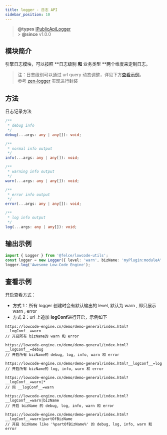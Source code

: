 ```yaml
---
title: logger - 日志 API
sidebar_position: 10
---
```


> **@types** [IPublicApiLogger](https://github.com/fe-lce/lowcode-engine/blob/main/packages/types/src/shell/api/logger.ts)<br/> > **@since** v1.0.0

## 模块简介

引擎日志模块，可以按照 **日志级别 **和** 业务类型 **两个维度来定制日志。

> 注：日志级别可以通过 url query 动态调整，详见下方[查看示例](#查看示例)。<br/>
> 参考 [zen-logger](https://web.npm.alibaba-inc.com/package/zen-logger) 实现进行封装

## 方法

日志记录方法

```typescript
/**
 * debug info
 */
debug(...args: any | any[]): void;

/**
 * normal info output
 */
info(...args: any | any[]): void;

/**
 * warning info output
 */
warn(...args: any | any[]): void;

/**
 * error info output
 */
error(...args: any | any[]): void;

/**
 * log info output
 */
log(...args: any | any[]): void;
```

## 输出示例

```typescript
import { Logger } from '@felce/lowcode-utils';
const logger = new Logger({ level: 'warn', bizName: 'myPlugin:moduleA' });
logger.log('Awesome Low-Code Engine');
```

## 查看示例

开启查看方式：

- 方式 1：所有 logger 创建时会有默认输出的 level, 默认为 warn , 即只展示 warn , error
- 方式 2：url 上追加 **logConf**进行开启，示例如下

```
https://lowcode-engine.cn/demo/demo-general/index.html?__logConf__=warn
// 开启所有 bizName的 warn 和 error

https://lowcode-engine.cn/demo/demo-general/index.html?__logConf__=debug
// 开启所有 bizName的 debug, log, info, warn 和 error

https://lowcode-engine.cn/demo/demo-general/index.html?__logConf__=log
// 开启所有 bizName的 log, info, warn 和 error

https://lowcode-engine.cn/demo/demo-general/index.html?__logConf__=warn|*
// 同 __logConf__=warn

https://lowcode-engine.cn/demo/demo-general/index.html?__logConf__=warn|bizName
// 开启 bizName 的 debug, log, info, warn 和 error

https://lowcode-engine.cn/demo/demo-general/index.html?__logConf__=warn|partOfBizName
// 开启 bizName like '%partOfBizName%' 的 debug, log, info, warn 和 error

```
